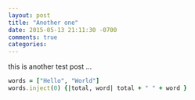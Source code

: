 ```yaml
---
layout: post
title: "Another one"
date: 2015-05-13 21:11:30 -0700
comments: true
categories:
---
```


this is another test post ...

<!-- more -->

```ruby
words = ["Hello", "World"]
words.inject(0) {|total, word| total + " " + word }
```
